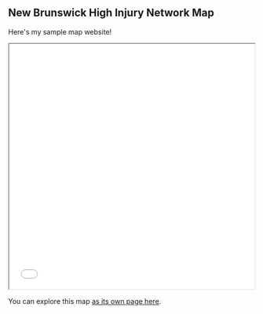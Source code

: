 ## New Brunswick High Injury Network Map

Here's my sample map website!

<iframe src="HINNB.html" height="500" width="500"></iframe>

You can explore this map [as its own page here](HINNB.html). 
